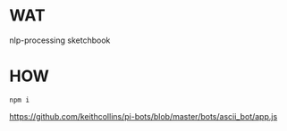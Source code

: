 # WAT

nlp-processing sketchbook


# HOW

```
npm i
```


https://github.com/keithcollins/pi-bots/blob/master/bots/ascii_bot/app.js
